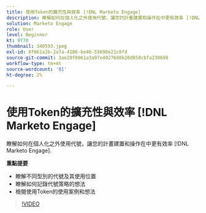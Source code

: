 ```yaml
---
title: 使用Token的擴充性與效率 [!DNL Marketo Engage]
description: 瞭解如何在個人化之外使用代號，讓您的計畫建置和操作在中更有效率 [!DNL Marketo Engage].
solution: Marketo Engage
role: User
level: Beginner
kt: 9770
thumbnail: 340593.jpeg
exl-id: 8f061a2b-2a7a-4186-be46-55690e21c0fd
source-git-commit: 3ae20f0861a3a97e40276d8b20d858cbfa238698
workflow-type: tm+mt
source-wordcount: '81'
ht-degree: 2%

---
```


# 使用Token的擴充性與效率 [!DNL Marketo Engage]

瞭解如何在個人化之外使用代號，讓您的計畫建置和操作在中更有效率 [!DNL Marketo Engage].

**重點提要**

* 瞭解不同型別的代號及其使用位置
* 瞭解如何記錄代號策略的想法
* 檢閱使用Token的使用案例和想法

>[!VIDEO](https://video.tv.adobe.com/v/340593/?quality=12&learn=on)
